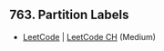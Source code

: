 ## 763. Partition Labels

-  [LeetCode](https://leetcode.com/problems/partition-labels/) | [LeetCode CH](https://leetcode.cn/problems/partition-labels/) (Medium)
